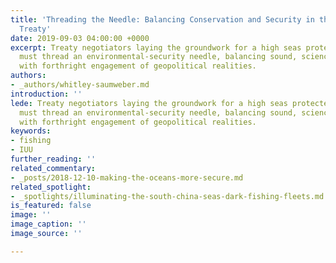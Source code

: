 ```yaml
---
title: 'Threading the Needle: Balancing Conservation and Security in the High Seas
  Treaty'
date: 2019-09-03 04:00:00 +0000
excerpt: Treaty negotiators laying the groundwork for a high seas protected area system
  must thread an environmental-security needle, balancing sound, science-based conservation
  with forthright engagement of geopolitical realities.
authors:
- _authors/whitley-saumweber.md
introduction: ''
lede: Treaty negotiators laying the groundwork for a high seas protected area system
  must thread an environmental-security needle, balancing sound, science-based conservation
  with forthright engagement of geopolitical realities.
keywords:
- fishing
- IUU
further_reading: ''
related_commentary:
- _posts/2018-12-10-making-the-oceans-more-secure.md
related_spotlight:
- _spotlights/illuminating-the-south-china-seas-dark-fishing-fleets.md
is_featured: false
image: ''
image_caption: ''
image_source: ''

---
```

